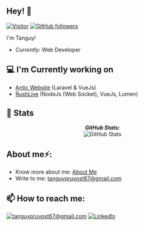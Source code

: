<h2>Hey! 👋</h2>

[![Visitor](https://visitor-badge.laobi.icu/badge?page_id=tanguyprvst)](https://github.com/tanguyprvst) [![GitHub followers](https://img.shields.io/github/followers/tanguyprvst.svg?style=social&label=Follow)](https://github.com/tanguyprvst?tab=followers)

I'm Tanguy! 
- <i>Currently:</i> Web Developer

<h2>💻 I'm Currently working on</h2>

- <a href="https://github.com/Antic-Industries">Antic Website</a> (Laravel & VueJs)
- <a href="https://github.com/Rush-Live">RushLive</a> (NodeJs (Web Socket), VueJs, Lumen)

<h2>👀 Stats</h2>

<div>  
  <p align="center">
  <b><em>GitHub Stats:</em></b> <br/>
    <img src="https://github-readme-streak-stats.herokuapp.com/?user=tanguyprvst" alt="GitHub Stats" />
</div>

<h2> About me⚡:</h2>
 
- Know more about me: [About Me](soon)
- Write to me: [tanguypruvost67@gmail.com](mailto:tanguypruvost67@gmail.com)

<h2>📫 How to reach me:</h2>

<a href="mailto:tanguypruvost67@gmail.com">![tanguypruvost67@gmail.com](https://img.shields.io/badge/Gmail-D14836?style=for-the-badge&logo=gmail&logoColor=white)</a>
<a href="https://www.linkedin.com/in/tanguy-pruvost-53456a186/">![LinkedIn](https://img.shields.io/badge/LinkedIn-0077B5?style=for-the-badge&logo=linkedin&logoColor=white)</a>

